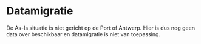 # Datamigratie

De As-Is situatie is niet gericht op de Port of Antwerp. Hier is dus nog geen data over beschikbaar en datamigratie is niet van toepassing.

<div style="page-break-after: always"></div>